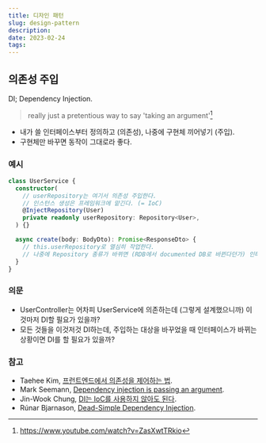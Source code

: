 ```yaml
---
title: 디자인 패턴
slug: design-pattern
description:
date: 2023-02-24
tags:
---
```


## 의존성 주입

DI; Dependency Injection.

> really just a pretentious way to say 'taking an argument'[^1]

[^1]: https://www.youtube.com/watch?v=ZasXwtTRkio

-   내가 쓸 인터페이스부터 정의하고 (의존성), 나중에 구현체 끼어넣기 (주입).
-   구현체만 바꾸면 동작이 그대로라 좋다.

### 예시

```ts
class UserService {
  constructor(
    // userRepository는 여기서 의존성 주입한다.
    // 인스턴스 생성은 프레임워크에 맡긴다. (= IoC)
    @InjectRepository(User)
    private readonly userRepository: Repository<User>,
  ) {}

  async create(body: BodyDto): Promise<ResponseDto> {
    // this.userRepository로 열심히 작업한다.
    // 나중에 Repository 종류가 바뀌면 (RDB에서 documented DB로 바뀐다던가) 인터페이스가 동일한 한 Repository만 새로 구현해서 DI하면 된다.
  }
}
```

### 의문

- UserController는 어차피 UserService에 의존하는데 (그렇게 설계했으니까) 이것마저 DI할 필요가 있을까?
-   모든 것들을 이것저것 DI하는데, 주입하는 대상을 바꾸었을 때 인터페이스가 바뀌는 상황이면 DI를 할 필요가 있을까?

### 참고

- Taehee Kim, [프런트엔드에서 의존성을 제어하는 법](https://twinstae.github.io/testing-with-dependency-injection/#%ED%95%A8%EC%88%98%ED%98%95%EC%97%90%EC%84%9C-%EC%9D%98%EC%A1%B4%EC%84%B1-%EC%A3%BC%EC%9E%85%EC%9D%84-%ED%95%98%EB%A9%B4-%EC%95%88-%EB%90%98%EB%8A%94-%EA%B1%B8%EA%B9%8C).
- Mark Seemann, [Dependency injection is passing an argument](https://blog.ploeh.dk/2017/01/27/dependency-injection-is-passing-an-argument/).
- Jin-Wook Chung, [DI는 IoC를 사용하지 않아도 된다](https://jwchung.github.io/DI%EB%8A%94-IoC%EB%A5%BC-%EC%82%AC%EC%9A%A9%ED%95%98%EC%A7%80-%EC%95%8A%EC%95%84%EB%8F%84-%EB%90%9C%EB%8B%A4).
- Rúnar Bjarnason, [Dead-Simple Dependency Injection](https://youtu.be/ZasXwtTRkio).